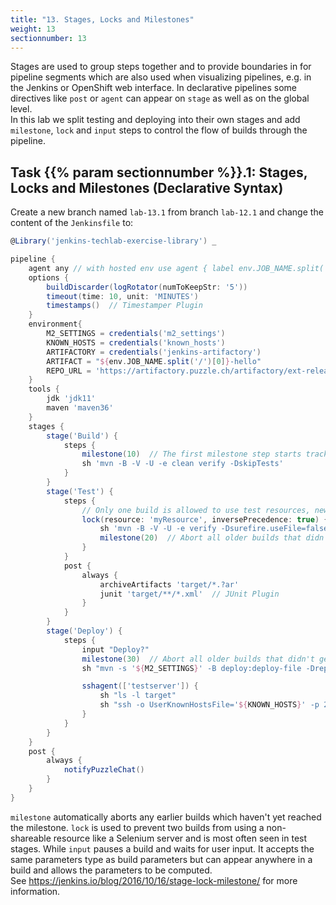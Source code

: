 ```yaml
---
title: "13. Stages, Locks and Milestones"
weight: 13
sectionnumber: 13
---
```



Stages are used to group steps together and to provide boundaries in for pipeline segments which
are also used when visualizing pipelines, e.g. in the Jenkins or OpenShift web interface.
In declarative pipelines some directives like ``post`` or ``agent`` can appear on ``stage`` as well as on the
global level.  
In this lab we split testing and deploying into their own stages and add ``milestone``, ``lock`` and ``input``
steps to control the flow of builds through the pipeline.


## Task {{% param sectionnumber %}}.1: Stages, Locks and Milestones (Declarative Syntax)

Create a new branch named ``lab-13.1`` from branch
``lab-12.1`` and change the content of the ``Jenkinsfile`` to:

```groovy
@Library('jenkins-techlab-exercise-library') _

pipeline {
    agent any // with hosted env use agent { label env.JOB_NAME.split('/')[0] }
    options {
        buildDiscarder(logRotator(numToKeepStr: '5'))
        timeout(time: 10, unit: 'MINUTES')
        timestamps()  // Timestamper Plugin
    }
    environment{
        M2_SETTINGS = credentials('m2_settings')
        KNOWN_HOSTS = credentials('known_hosts')
        ARTIFACTORY = credentials('jenkins-artifactory')
        ARTIFACT = "${env.JOB_NAME.split('/')[0]}-hello"
        REPO_URL = 'https://artifactory.puzzle.ch/artifactory/ext-release-local'
    }
    tools {
        jdk 'jdk11'
        maven 'maven36'
    }
    stages {
        stage('Build') {
            steps {
                milestone(10)  // The first milestone step starts tracking concurrent build order
                sh 'mvn -B -V -U -e clean verify -DskipTests'
            }
        }
        stage('Test') {
            steps {
                // Only one build is allowed to use test resources, newest builds run first
                lock(resource: 'myResource', inversePrecedence: true) {  // Lockable Resources Plugin
                    sh 'mvn -B -V -U -e verify -Dsurefire.useFile=false -DargLine="-Djdk.net.URLClassPath.disableClassPathURLCheck=true"'
                    milestone(20)  // Abort all older builds that didn't get here
                }
            }
            post {
                always {
                    archiveArtifacts 'target/*.?ar'
                    junit 'target/**/*.xml'  // JUnit Plugin
                }
            }
        }
        stage('Deploy') {
            steps {
                input "Deploy?"
                milestone(30)  // Abort all older builds that didn't get here
                sh "mvn -s '${M2_SETTINGS}' -B deploy:deploy-file -DrepositoryId='puzzle-releases' -Durl='${REPO_URL}' -DgroupId='com.puzzleitc.jenkins-techlab' -DartifactId='${ARTIFACT}' -Dversion='1.0' -Dpackaging='jar' -Dfile=`echo target/*.jar`"

                sshagent(['testserver']) {
                    sh "ls -l target"
                    sh "ssh -o UserKnownHostsFile='${KNOWN_HOSTS}' -p 2222 richard@testserver.vcap.me 'curl -O -u \'${ARTIFACTORY}\' ${REPO_URL}/com/puzzleitc/jenkins-techlab/${ARTIFACT}/1.0/${ARTIFACT}-1.0.jar && ls -l'"
                }
            }
        }
    }
    post {
        always {
            notifyPuzzleChat()
        }
    }
}
```

``milestone`` automatically aborts any earlier builds which haven't yet
reached the milestone. ``lock`` is used to prevent two builds from
using a non-shareable resource like a Selenium server and is most often seen
in test stages. While ``input`` pauses a build and waits for user input.
It accepts the same parameters type as build parameters but can appear
anywhere in a build and allows the parameters to be computed.  
See <https://jenkins.io/blog/2016/10/16/stage-lock-milestone/> for more information.

